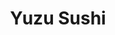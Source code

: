 ---
layout: place
title: "Yuzu Sushi"
permalink: /georgia/chamblee/yuzu-sushi.html
stateAbbr: GA
stateName: Georgia
cityName: Chamblee
seo:
  name: "Yuzu Sushi"
  type: Restaurant
  links: null
description: "Yuzu Sushi serves delicious sushi in Chamblee, Georgia. Try fresh Japanese dishes for a great dining experience. "
place_id: ChIJRweV364J9YgROFdCqJ7x0Og
photos:
  - name: >-
      places/ChIJRweV364J9YgROFdCqJ7x0Og/photos/AeeoHcJjG4DipzUTg6P-Sz3H5FKVkhQnJ0jDWyrxdRJ2e6cyJ6Kkbz2GZTtMt_SuD5JGrkIhPmNdqvtJZ8PWz8PbWTrb4PnKhwWtx9yr1wbnKHq0PNz8rd1SE8PUpZeb3mBvSPXlUgFVNlE4m3VvEoXWsDdzQAaGjcZMZL9fsN31FeZ0-oSlBMUeZjEhndEx6osJrvEiItmvpqrxUsfnKvDMluMuIQYQd_yLdQ-rG_p1CYyJEpUwdrvFjwFEEqxNurexQlKwmNcX__jg8G4FGoUr-6BWWY1VSNFAZW-heiugU8Hwtg
    widthPx: 3024
    heightPx: 4032
    authorAttributions:
      - displayName: Yuzu Sushi
        uri: https://maps.google.com/maps/contrib/109743353391839104913
        photoUri: >-
          https://lh3.googleusercontent.com/a/ACg8ocJfX4d_pOuPVExrrEj6W4np9kO0O2CWD1uYtwgvMIHlYFyjAA=s100-p-k-no-mo
    flagContentUri: >-
      https://www.google.com/local/imagery/report/?cb_client=maps_api_places.places_api&image_key=!1e10!2sAF1QipNvWoWgm9219PoVQmB_x_VCosD5t4_93B1oaxo-&hl=en-US
    googleMapsUri: >-
      https://www.google.com/maps/place//data=!3m4!1e2!3m2!1sAF1QipNvWoWgm9219PoVQmB_x_VCosD5t4_93B1oaxo-!2e10!4m2!3m1!1s0x88f509aedf950747:0xe8d0f19ea8425738
  - name: >-
      places/ChIJRweV364J9YgROFdCqJ7x0Og/photos/AeeoHcKM7ZtPorEmuiYMx-IfLn9-i_WE5WK1moYV6gQvIJTrcwOI4YPPsUqwWMwd3JHIlz67H4VqiRIjT_G0HAh45Nfcif5tstN36gZtMKZwMd2wgOTkccUh_myLbWhg9umZP2O_rso98yb42Zlbm6DByISbflEtfJvfyCrcPulBhQY9HQ5WQFP0aIXPbnAOC8FN5oAO925tDnckfZn2sCG4_MWjZltNNyTWJdKeIGDjl-4xH9AjhQjrK-eZFgA2Qs2dIAaNtTHJekCk8ThTasTtuKnbCyRN2CqiprgnW1iwP3dEKg
    widthPx: 3024
    heightPx: 4032
    authorAttributions:
      - displayName: Yuzu Sushi
        uri: https://maps.google.com/maps/contrib/109743353391839104913
        photoUri: >-
          https://lh3.googleusercontent.com/a/ACg8ocJfX4d_pOuPVExrrEj6W4np9kO0O2CWD1uYtwgvMIHlYFyjAA=s100-p-k-no-mo
    flagContentUri: >-
      https://www.google.com/local/imagery/report/?cb_client=maps_api_places.places_api&image_key=!1e10!2sAF1QipNEQ0-V87DxJyTKFUuJCpSwKlyMMjWPSWYirPIs&hl=en-US
    googleMapsUri: >-
      https://www.google.com/maps/place//data=!3m4!1e2!3m2!1sAF1QipNEQ0-V87DxJyTKFUuJCpSwKlyMMjWPSWYirPIs!2e10!4m2!3m1!1s0x88f509aedf950747:0xe8d0f19ea8425738
  - name: >-
      places/ChIJRweV364J9YgROFdCqJ7x0Og/photos/AeeoHcJA5ygR7IIFzP8R_iGvT39_5W8hOnC-O0zKaBWw56fNZIkbB2eR5its-KiAx3DaVH9AYHMws-fO1-p12VkdDyRYJra1xK-uB0kBu4X-_gzjCbRMqKIAAv1Hlzf_ucRlYqkrq9eopodu1RyVpy-pwM9Dsg0KhwNhOYGkCiYMo5B7RHq9DxbpxPRsNfUHd68iP1xAtvfXPxc7ncDlB3XBmwp0ivSB5U-lxNhDN6DJijqwqp4V2MdkN7_U9eoQeyR7vRaiLCz8OtoJ6gSDkidX14yJtq7FWxH_jWyg7QAmcnNA3mPKIwcRtXdr_8hrwkUifc-JW4xPvvyb9Dzfacye6QXEvjTPDyFZf8Gq9EBuPpL5y6MfFPdkDH1ub5V3t6-I7Lr-kwRgpzUCtrPKfVQkuwCFBPZ3yCfZtPiZIA6FLiuaEgLK
    widthPx: 4800
    heightPx: 3600
    authorAttributions:
      - displayName: Kalm
        uri: https://maps.google.com/maps/contrib/109295901778615757743
        photoUri: >-
          https://lh3.googleusercontent.com/a-/ALV-UjXoJ5Aq5Y-CP0x_aIGS9pTkCdLERGU-fSzWcIyEb4-RFxs0n1U=s100-p-k-no-mo
    flagContentUri: >-
      https://www.google.com/local/imagery/report/?cb_client=maps_api_places.places_api&image_key=!1e10!2sCIHM0ogKEICAgMDwgrSz4wE&hl=en-US
    googleMapsUri: >-
      https://www.google.com/maps/place//data=!3m4!1e2!3m2!1sCIHM0ogKEICAgMDwgrSz4wE!2e10!4m2!3m1!1s0x88f509aedf950747:0xe8d0f19ea8425738
  - name: >-
      places/ChIJRweV364J9YgROFdCqJ7x0Og/photos/AeeoHcKVH4hyTzupuldSmP8k9aFtueRf-FAPdq-CljYZ-Ic48R8DPhrLjAdV5xvmEg8pSWD21MY7jUpQwd3DiAhGPQNvb5SOZ-fUmxcoYkn_KVj9cyCAbiWe9VyG5-wqNPlpotN-o61jO-FDts3X3VmXrbm3LSHPFpj1dhpExUB1bkFpVqqaevj1lAx3_OCKhSBEatGxWTOKXfTGJ3BWzExsmDXkLVb3q3HAbXq7zEE1xRi00jMNlDET7CcxqyiOPJYL85l3YEC2MKCrimZDhI0IxOmTJG7y4vTWH0DOx8dooa2wGeUKw85v-KeJuK_YSuJirPxKcS7neWP9T8fJFQ7Z30HDOvHfRcJ_1FH4roYB4tSTih3xTOfGEqAT0twVFJS98NLJcsQVfDL3VcppzJWaj37WxEQaR2qHz7J2zez3VHJNGOc
    widthPx: 2016
    heightPx: 1512
    authorAttributions:
      - displayName: Alan Lee
        uri: https://maps.google.com/maps/contrib/101135112368030541652
        photoUri: >-
          https://lh3.googleusercontent.com/a-/ALV-UjW-h_JhmaCYigXB0vDG9lWbHYM7N7ziL7hFN7HIJm0qbnHjfsLx=s100-p-k-no-mo
    flagContentUri: >-
      https://www.google.com/local/imagery/report/?cb_client=maps_api_places.places_api&image_key=!1e10!2sCIHM0ogKEICAgIDHkZq1xQE&hl=en-US
    googleMapsUri: >-
      https://www.google.com/maps/place//data=!3m4!1e2!3m2!1sCIHM0ogKEICAgIDHkZq1xQE!2e10!4m2!3m1!1s0x88f509aedf950747:0xe8d0f19ea8425738
  - name: >-
      places/ChIJRweV364J9YgROFdCqJ7x0Og/photos/AeeoHcKNr09ME73VUhBxwA61x-XFuF-W5H0v_PAJ-87I8LyhLcHaCqnWFdATosHWcY_CEStd1GqF5TF3Yy_zEhDveQpnuYwwKlj_razPFW0kXK1g1gZmzuRGyl49N9AMe2feFSFuCwrglShFQNVGOcdb4ghdHg_YPkVT60hZWyHY-zv1R6VslzIyxpFL5Mh22hQ7aGmLCyMpFiwMjThifzejLAgzLOJDUgK5pEP1IYvpddyI-4DwlygCCnNCoBp_zGQdek2pehvWIF1R8GMDSfWyn05xHUqEWNOev4VWftjX5vbSBQg0VfoU4K_XK7zWc_FIcXEvOj7oHLMV0mafOGlbguk2fbs20wCb-UOAxMb-Q4Lca5Ms1YiAzyip3U9xEBs__SEWOg0gDM_25FyXbAUI2upEzAx9rF_TUoAAYd3VWqBY-Gv2
    widthPx: 4032
    heightPx: 2268
    authorAttributions:
      - displayName: Erica Anstey
        uri: https://maps.google.com/maps/contrib/103598229540697628284
        photoUri: >-
          https://lh3.googleusercontent.com/a-/ALV-UjWQ_dEavckSKD7n0LONopHZGfkn15Ozkn2YONGpMU9J3DHnGdsa2A=s100-p-k-no-mo
    flagContentUri: >-
      https://www.google.com/local/imagery/report/?cb_client=maps_api_places.places_api&image_key=!1e10!2sCIHM0ogKEICAgIDbnKfS-gE&hl=en-US
    googleMapsUri: >-
      https://www.google.com/maps/place//data=!3m4!1e2!3m2!1sCIHM0ogKEICAgIDbnKfS-gE!2e10!4m2!3m1!1s0x88f509aedf950747:0xe8d0f19ea8425738
  - name: >-
      places/ChIJRweV364J9YgROFdCqJ7x0Og/photos/AeeoHcI34sdjfBfOI95LHKpxENCh1Jb9u-807GpMY98UWhh7n-uFVGejs-wbEfFjULTOuTTfH18G-GUESBoZMyc1BzYRuMnM9lyGHMSnmbY5_0_srG5bZK5ZgPtN1Jnl9j16Hsy2DCPNL2sAjaIBd1OBdrdh9fCmOkR8D4btseQ9yPzfhPiD3V7b0mvzkyRc51Uz83wM37m2S5HChQnGUwwzO4K6mjB5ouV8jhajqqWkYYCBx9-p0tXbRe7fx3DYiop2ryaPVtk5GmFCjAk6exzZ-DrqbQs1J8VU9Ja_EtpYDXoT0VGJs8k57VhQcA_p-n_xrgWeygikaAp3joWOA8-OE716nQOn1HhAzlhy0xE63RwXTm0tRzUy8DTPHWyCCQNcQVJxMLVo_WAnkytnyG5zTBHdQRgK6uofRcF78-mDPOFbYw
    widthPx: 2268
    heightPx: 4032
    authorAttributions:
      - displayName: Erica Anstey
        uri: https://maps.google.com/maps/contrib/103598229540697628284
        photoUri: >-
          https://lh3.googleusercontent.com/a-/ALV-UjWQ_dEavckSKD7n0LONopHZGfkn15Ozkn2YONGpMU9J3DHnGdsa2A=s100-p-k-no-mo
    flagContentUri: >-
      https://www.google.com/local/imagery/report/?cb_client=maps_api_places.places_api&image_key=!1e10!2sCIHM0ogKEICAgIDbnKfSBg&hl=en-US
    googleMapsUri: >-
      https://www.google.com/maps/place//data=!3m4!1e2!3m2!1sCIHM0ogKEICAgIDbnKfSBg!2e10!4m2!3m1!1s0x88f509aedf950747:0xe8d0f19ea8425738
  - name: >-
      places/ChIJRweV364J9YgROFdCqJ7x0Og/photos/AeeoHcJF3h1PD3F4CGLacm_7GauhMt_rf3SHpkyNq2HIqCVnrvPrq9Qm8keOC0W_ZtYYtDyg08g1OHV0u9zpfA7WNHwJOhusKZWHtCXDkO5D8voExp37BxpmjyygaoboRsz-izpRBMvXa5HcFvUfKMiAk_ipvadpptVOKOwOD7NIWMSNJXsHFWaCOf_79WVN_ybMdyanXDG-0k5l9plVoT9P8cCZkBqXW87rXtloqTcr7lo8AXPmYilCr5VPts9ZCU7ZLkSnSe3aXpTW_E51CsM1leKWyQlm2nsL1-P_3EQmGkArvbX8tZKEQviA6NnCneb0de2oJcdtV68qNT7UwHQhrK0uYNT3StIWZVB8ftt_7ucOSvhg7s9eiGAv46XoJS6xfzwtd24lhGAJTFshAQTJ6IaLdWRLypkRuo0LbjSR-36MiuW-
    widthPx: 2268
    heightPx: 4032
    authorAttributions:
      - displayName: Erica Anstey
        uri: https://maps.google.com/maps/contrib/103598229540697628284
        photoUri: >-
          https://lh3.googleusercontent.com/a-/ALV-UjWQ_dEavckSKD7n0LONopHZGfkn15Ozkn2YONGpMU9J3DHnGdsa2A=s100-p-k-no-mo
    flagContentUri: >-
      https://www.google.com/local/imagery/report/?cb_client=maps_api_places.places_api&image_key=!1e10!2sCIHM0ogKEICAgIDbnKfSugE&hl=en-US
    googleMapsUri: >-
      https://www.google.com/maps/place//data=!3m4!1e2!3m2!1sCIHM0ogKEICAgIDbnKfSugE!2e10!4m2!3m1!1s0x88f509aedf950747:0xe8d0f19ea8425738
  - name: >-
      places/ChIJRweV364J9YgROFdCqJ7x0Og/photos/AeeoHcLemjsnvN6nbT3RY8vxN4F3KBQlq6isAfIpZABXChTkwCqf_mBueAnabfxPEE2A3knTyYB4mueL_yRjbITdN87ylFGeYUAMFYDpn5H9OhF7f-0_NjjiTAxo5ifje0Bn6ga7honuwoutirz9XGi50IR-6PC-WMA_E8bTb_BQCfwcQFuATlrSM2aI9BofqMH35DmQy9rRbTR6zZic34lKaCZXzYK_FE1CukI6wDYvtWtJWC68firNWTbgOKv05tJ5CdcOPVHOZBhWua6HXhOrS4KWjN57XRv4XcuNWTifx6XX5gKUJrseGxbF_H1czJJPcKJkh1HjH6xoSFP75gJzaRWzLqHbDm1WU9b1_THEieo-VyaH5HZeBPEgyk5NxeCpMLqMq8FOWXxGsrSrtRiJnzVca6Kjpnj2PO6ehno6WLsYckj5
    widthPx: 4032
    heightPx: 2268
    authorAttributions:
      - displayName: Claire Y
        uri: https://maps.google.com/maps/contrib/101830863687780239026
        photoUri: >-
          https://lh3.googleusercontent.com/a-/ALV-UjWtHYW1J-WTbCjsXLqP7pY94MQqjMoqDsMNoxnkuOAf_gg202SJ=s100-p-k-no-mo
    flagContentUri: >-
      https://www.google.com/local/imagery/report/?cb_client=maps_api_places.places_api&image_key=!1e10!2sCIHM0ogKEICAgIDpxqjhuAE&hl=en-US
    googleMapsUri: >-
      https://www.google.com/maps/place//data=!3m4!1e2!3m2!1sCIHM0ogKEICAgIDpxqjhuAE!2e10!4m2!3m1!1s0x88f509aedf950747:0xe8d0f19ea8425738
  - name: >-
      places/ChIJRweV364J9YgROFdCqJ7x0Og/photos/AeeoHcK0OcAnanOM2okWJvGcCVGiMlX7gcquacTuzVXvJohARsxDkrW2ie9WuWLxLUNCoefBTFEjrAf88xFteMPCfVvDHfY2gGSBCk4I6xSEtg2wDGvNVK8EBIahFwWqfOJlnfJjftCd8E_SouCz4CHN4aN_azORXp52xFHVDc7YLDMYBVXBSlgslQUpIzRot-4Y_uDzL2nKzL9d11FSLQeMY44gF0lMfRCcpqXCr7zVQOjVz2eT1GyPfNYds2iyLXkN_R8XPU0X2yWw5YeJQQSVD9AO78POis39BzZZkVvfqbfbrQQ_GALzjr_xm_X2x9Cwj5kzYacoD3GHuL3YHYVljsBghvUZrTGj5BiFuGUZp_pPdVdnqb0wsEKpFJwb_JJFGHXOsAzvUBOA1IZnzFaO_CEt6_cOg9Bjk5Qo8KKMag4
    widthPx: 4032
    heightPx: 3024
    authorAttributions:
      - displayName: Takashi.S
        uri: https://maps.google.com/maps/contrib/103990386493604257254
        photoUri: >-
          https://lh3.googleusercontent.com/a-/ALV-UjWfGMi1FnZfHTD80E_FzHlb9U074jyw1Kr2W7T2sKRhRyAp3yhj=s100-p-k-no-mo
    flagContentUri: >-
      https://www.google.com/local/imagery/report/?cb_client=maps_api_places.places_api&image_key=!1e10!2sCIHM0ogKEICAgID-2dWEFw&hl=en-US
    googleMapsUri: >-
      https://www.google.com/maps/place//data=!3m4!1e2!3m2!1sCIHM0ogKEICAgID-2dWEFw!2e10!4m2!3m1!1s0x88f509aedf950747:0xe8d0f19ea8425738
  - name: >-
      places/ChIJRweV364J9YgROFdCqJ7x0Og/photos/AeeoHcJrPN38gxZxmEG1dOQ3_JEUhSbTOdkf5pJABxMav4Lua6D5JtBd9Cm_bTwsJS_6W1HbfxLuY3eg_aL9bzzPLHsFzBcQK2irV84diitiK31HtNU6xUS-ZFE5-XjC_ZpDCfX_KlpSusDGC2L0NNso9xm_JBpcyDQJI_KUd7zt6JNClki72TMavoedNEUHVwIsV4hs139X2nHvNKrdOGjTjBptRcVTBbF881nsArFi8zhE_ZoeXfRvCdc3lgOfo6EhTNIRneU7lWC0fyrwqWrxu9BmfggMVRCggle4tfvQhSeS2M0jQF1RX5WixVb2lnkYFffHSjN_VVpJ7QafR-FeyGTL-hIyu7T5UkhPBrJUV4YtVldKBB1WqmwY_T89O7FsXjbl77iWcUcmHtjMXceAjpwBmaSs4MrCXnuJNYxPvI0bNA
    widthPx: 2268
    heightPx: 4032
    authorAttributions:
      - displayName: Erica Anstey
        uri: https://maps.google.com/maps/contrib/103598229540697628284
        photoUri: >-
          https://lh3.googleusercontent.com/a-/ALV-UjWQ_dEavckSKD7n0LONopHZGfkn15Ozkn2YONGpMU9J3DHnGdsa2A=s100-p-k-no-mo
    flagContentUri: >-
      https://www.google.com/local/imagery/report/?cb_client=maps_api_places.places_api&image_key=!1e10!2sCIHM0ogKEICAgIDbnKfSeg&hl=en-US
    googleMapsUri: >-
      https://www.google.com/maps/place//data=!3m4!1e2!3m2!1sCIHM0ogKEICAgIDbnKfSeg!2e10!4m2!3m1!1s0x88f509aedf950747:0xe8d0f19ea8425738
address: 5193 Peachtree Blvd, Chamblee, GA 30341, USA
street: 5193 Peachtree Blvd
city: Chamblee
state: GA
zip: '30341'
country: USA
neighborhood: null
latitude: '33.888740'
longitude: '-84.309264'
accessibility_options:
  wheelchairAccessibleParking: true
  wheelchairAccessibleEntrance: true
  wheelchairAccessibleRestroom: true
  wheelchairAccessibleSeating: true
business_status: OPERATIONAL
name: Yuzu Sushi
google_maps_links:
  directionsUri: >-
    https://www.google.com/maps/dir//''/data=!4m7!4m6!1m1!4e2!1m2!1m1!1s0x88f509aedf950747:0xe8d0f19ea8425738!3e0
  placeUri: https://maps.google.com/?cid=16776174275685144376
  writeAReviewUri: >-
    https://www.google.com/maps/place//data=!4m3!3m2!1s0x88f509aedf950747:0xe8d0f19ea8425738!12e1
  reviewsUri: >-
    https://www.google.com/maps/place//data=!4m4!3m3!1s0x88f509aedf950747:0xe8d0f19ea8425738!9m1!1b1
  photosUri: >-
    https://www.google.com/maps/place//data=!4m3!3m2!1s0x88f509aedf950747:0xe8d0f19ea8425738!10e5
primary_type: Japanese Restaurant
opening_hours:
  regular: null
  current: null
secondary_opening_hours:
  regular:
    weekdayDescriptions: null
    type: null
  current:
    weekdayDescriptions: null
    type: null
phone: null
price_level: null
price_range: null
rating: null
rating_count: 0
website: null
reviews: null
parking_options: null
payment_options: null
allow_dogs: null
curbside_pickup: null
delivery: null
dine_in: null
good_for_children: null
good_for_groups: null
good_for_sports: null
live_music: null
menu_for_children: null
outdoor_seating: null
reservable: null
restroom: null
serves_beer: null
serves_breakfast: null
serves_brunch: null
serves_cocktails: null
serves_coffee: null
serves_dinner: null
serves_dessert: null
serves_lunch: null
serves_vegetarian_food: null
serves_wine: null
takeout: null
summary: null

---